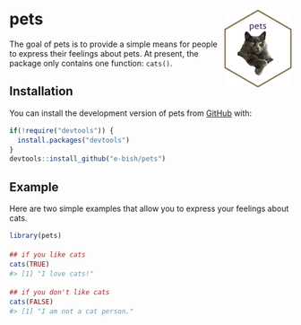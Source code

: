
<!-- README.md is generated from README.Rmd. Please edit that file -->

# pets <img src="man/figures/logo.png" align="right" alt="" width="120" />

The goal of pets is to provide a simple means for people to express
their feelings about pets. At present, the package only contains one
function: `cats()`.

## Installation

You can install the development version of pets from
[GitHub](https://github.com/) with:

``` r
if(!require("devtools")) {
  install.packages("devtools")
}
devtools::install_github("e-bish/pets")
```

## Example

Here are two simple examples that allow you to express your feelings
about cats.

``` r
library(pets)

## if you like cats
cats(TRUE)
#> [1] "I love cats!"

## if you don't like cats
cats(FALSE)
#> [1] "I am not a cat person."
```
